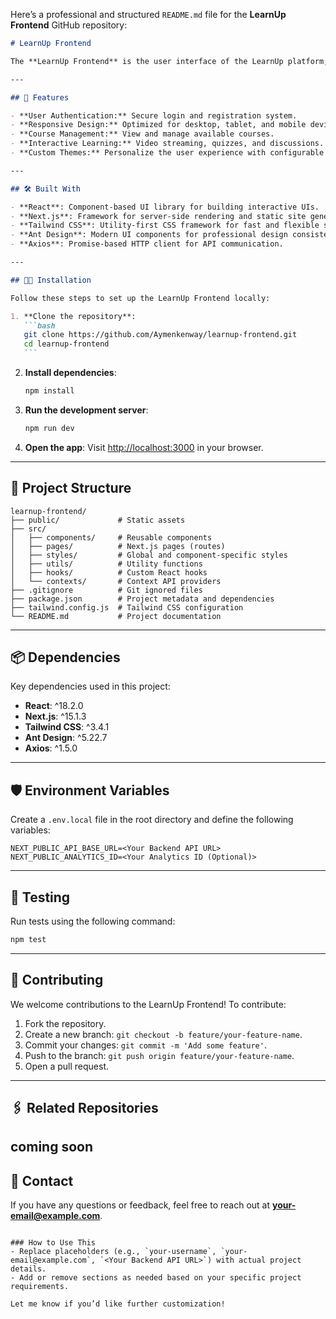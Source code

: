 Here’s a professional and structured `README.md` file for the **LearnUp Frontend** GitHub repository:

````markdown
# LearnUp Frontend

The **LearnUp Frontend** is the user interface of the LearnUp platform, designed to enhance online learning by providing a seamless and interactive user experience. Built with modern web technologies, this frontend ensures responsive, user-friendly interactions for learners and educators.

---

## 🚀 Features

- **User Authentication:** Secure login and registration system.
- **Responsive Design:** Optimized for desktop, tablet, and mobile devices.
- **Course Management:** View and manage available courses.
- **Interactive Learning:** Video streaming, quizzes, and discussions.
- **Custom Themes:** Personalize the user experience with configurable themes.

---

## 🛠️ Built With

- **React**: Component-based UI library for building interactive UIs.
- **Next.js**: Framework for server-side rendering and static site generation.
- **Tailwind CSS**: Utility-first CSS framework for fast and flexible styling.
- **Ant Design**: Modern UI components for professional design consistency.
- **Axios**: Promise-based HTTP client for API communication.

---

## 🧑‍💻 Installation

Follow these steps to set up the LearnUp Frontend locally:

1. **Clone the repository**:
   ```bash
   git clone https://github.com/Aymenkenway/learnup-frontend.git
   cd learnup-frontend
   ```
````

2. **Install dependencies**:

   ```bash
   npm install
   ```

3. **Run the development server**:

   ```bash
   npm run dev
   ```

4. **Open the app**:
   Visit [http://localhost:3000](http://localhost:3000) in your browser.

---

## 📂 Project Structure

```plaintext
learnup-frontend/
├── public/             # Static assets
├── src/
│   ├── components/     # Reusable components
│   ├── pages/          # Next.js pages (routes)
│   ├── styles/         # Global and component-specific styles
│   ├── utils/          # Utility functions
│   ├── hooks/          # Custom React hooks
│   └── contexts/       # Context API providers
├── .gitignore          # Git ignored files
├── package.json        # Project metadata and dependencies
├── tailwind.config.js  # Tailwind CSS configuration
└── README.md           # Project documentation
```

---

## 📦 Dependencies

Key dependencies used in this project:

- **React**: ^18.2.0
- **Next.js**: ^15.1.3
- **Tailwind CSS**: ^3.4.1
- **Ant Design**: ^5.22.7
- **Axios**: ^1.5.0

---

## 🛡️ Environment Variables

Create a `.env.local` file in the root directory and define the following variables:

```plaintext
NEXT_PUBLIC_API_BASE_URL=<Your Backend API URL>
NEXT_PUBLIC_ANALYTICS_ID=<Your Analytics ID (Optional)>
```

---

## 🧪 Testing

Run tests using the following command:

```bash
npm test
```

---

## 🎨 Contributing

We welcome contributions to the LearnUp Frontend! To contribute:

1. Fork the repository.
2. Create a new branch: `git checkout -b feature/your-feature-name`.
3. Commit your changes: `git commit -m 'Add some feature'`.
4. Push to the branch: `git push origin feature/your-feature-name`.
5. Open a pull request.

---

## 🖇️ Related Repositories

## coming soon

## 📧 Contact

If you have any questions or feedback, feel free to reach out at **your-email@example.com**.

```

### How to Use This
- Replace placeholders (e.g., `your-username`, `your-email@example.com`, `<Your Backend API URL>`) with actual project details.
- Add or remove sections as needed based on your specific project requirements.

Let me know if you’d like further customization!
```

